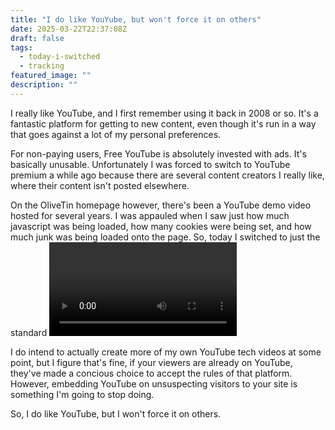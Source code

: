 ```yaml
---
title: "I do like YouYube, but won't force it on others"
date: 2025-03-22T22:37:08Z
draft: false
tags:
  - today-i-switched
  - tracking
featured_image: ""
description: ""
---
```


I really like YouTube, and I first remember using it back in 2008 or so. It's a fantastic platform for getting to new content, even though it's run in a way that goes against a lot of my personal preferences.

For non-paying users, Free YouTube is absolutely invested with ads. It's basically unusable. Unfortunately I was forced to switch to YouTube premium a while ago because there are several content creators I really like, where their content isn't posted elsewhere.

On the OliveTin homepage however, there's been a YouTube demo video hosted for several years. I was appauled when I saw just how much javascript was being loaded, how many cookies were being set, and how much junk was being loaded onto the page. So, today I switched to just the standard <video /> element that is now in HTML for many years, serving a simple .webm video straight from GitHub Pages.

I do intend to actually create more of my own YouTube tech videos at some point, but I figure that's fine, if your viewers are already on YouTube, they've made a concious choice to accept the rules of that platform. However, embedding YouTube on unsuspecting visitors to your site is something I'm going to stop doing.

So, I do like YouTube, but I won't force it on others.

